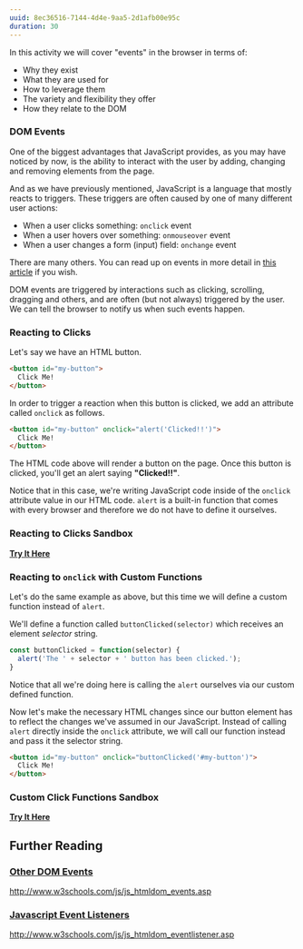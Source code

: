 ```yaml
---
uuid: 8ec36516-7144-4d4e-9aa5-2d1afb00e95c
duration: 30
---
```


In this activity we will cover "events" in the browser in terms of:

- Why they exist
- What they are used for
- How to leverage them
- The variety and flexibility they offer
- How they relate to the DOM

### DOM Events

One of the biggest advantages that JavaScript provides, as you may have noticed by now, is the ability to interact with the user by adding, changing and removing elements from the page.

And as we have previously mentioned, JavaScript is a language that mostly reacts to triggers. These triggers are often caused by one of many different user actions:

- When a user clicks something: `onclick` event
- When a user hovers over something: `onmouseover` event
- When a user changes a form (input) field: `onchange` event

There are many others. You can read up on events in more detail in [this article](http://www.w3schools.com/js/js_htmldom_events.asp) if you wish.

DOM events are triggered by interactions such as clicking, scrolling, dragging and others, and are often (but not always) triggered by the user. We can tell the browser to notify us when such events happen.

### Reacting to Clicks

Let's say we have an HTML button.

```html
<button id="my-button">
  Click Me!
</button>
```

In order to trigger a reaction when this button is clicked, we add an attribute called `onclick` as follows.

```html
<button id="my-button" onclick="alert('Clicked!!')">
  Click Me!
</button>
```

The HTML code above will render a button on the page. Once this button is clicked, you'll get an alert saying **"Clicked!!"**.

Notice that in this case, we're writing JavaScript code inside of the `onclick` attribute value in our HTML code. `alert` is a built-in function that comes with every browser and therefore we do not have to define it ourselves.

### Reacting to Clicks Sandbox

**[Try It Here](https://jsfiddle.net/b36y977w/1/)**

### Reacting to `onclick` with Custom Functions

Let's do the same example as above, but this time we will define a custom function instead of `alert`.

We'll define a function called `buttonClicked(selector)` which receives an element _selector_ string.

```javascript
const buttonClicked = function(selector) {
  alert('The ' + selector + ' button has been clicked.');
}
```

Notice that all we're doing here is calling the `alert` ourselves via our custom defined function.

Now let's make the necessary HTML changes since our button element has to reflect the changes we've assumed in our JavaScript. Instead of calling `alert` directly inside the `onclick` attribute, we will call our function instead and pass it the selector string.

```html
<button id="my-button" onclick="buttonClicked('#my-button')">
  Click Me!
</button>
```

### Custom Click Functions Sandbox

**[Try It Here](https://jsfiddle.net/h4897s2L/2/)**

## Further Reading

### [Other DOM Events](http://www.w3schools.com/js/js_htmldom_events.asp)

<http://www.w3schools.com/js/js_htmldom_events.asp>

### [Javascript Event Listeners](http://www.w3schools.com/js/js_htmldom_eventlistener.asp)

<http://www.w3schools.com/js/js_htmldom_eventlistener.asp>

